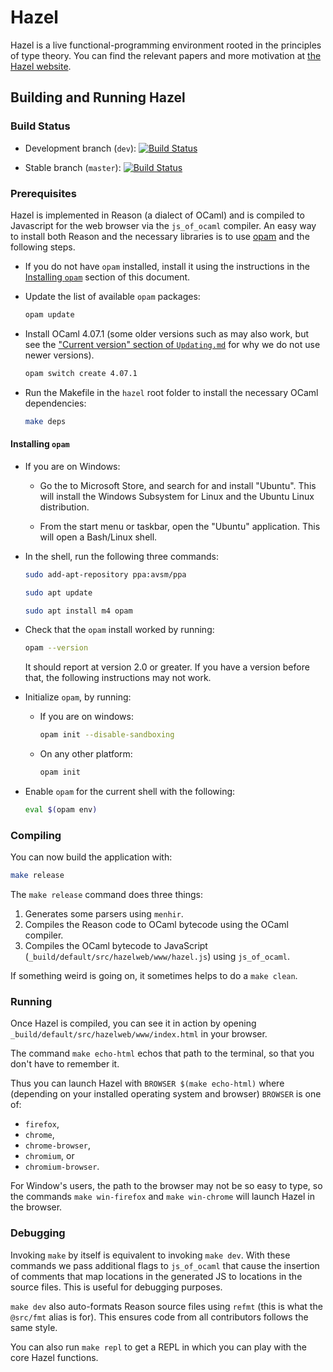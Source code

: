 # Hazel

Hazel is a live functional-programming environment rooted in the principles of
type theory. You can find the relevant papers and more motivation at [the Hazel
website](http://hazel.org/).

## Building and Running Hazel

### Build Status

- Development branch (`dev`):
  [![Build Status](https://travis-ci.org/hazelgrove/hazel.svg?branch=dev)](https://travis-ci.org/hazelgrove/hazel)

- Stable branch (`master`):
  [![Build Status](https://travis-ci.org/hazelgrove/hazel.svg?branch=master)](https://travis-ci.org/hazelgrove/hazel)

### Prerequisites

Hazel is implemented in Reason (a dialect of OCaml) and is compiled to
Javascript for the web browser via the `js_of_ocaml` compiler.  An easy way to
install both Reason and the necessary libraries is to use
[opam](https://opam.ocaml.org/) and the following steps.

- If you do not have `opam` installed, install it using the instructions in the
  [Installing `opam`](#installing-opam) section of this document.

- Update the list of available `opam` packages:

  ```sh
  opam update
  ```

- Install OCaml 4.07.1 (some older versions such as may also work, but see the
  ["Current version" section of `Updating.md`](UPDATING.md#current-version) for
  why we do not use newer versions).

  ```sh
  opam switch create 4.07.1
  ```

- Run the Makefile in the `hazel` root folder to install the necessary OCaml
  dependencies:

  ```sh
  make deps
  ```

#### Installing `opam`

- If you are on Windows:

  - Go the to Microsoft Store, and search for and install "Ubuntu".  This will
    install the Windows Subsystem for Linux and the Ubuntu Linux distribution.

  - From the start menu or taskbar, open the "Ubuntu" application.  This will
    open a Bash/Linux shell.

- In the shell, run the following three commands:

  ```sh
  sudo add-apt-repository ppa:avsm/ppa
  ```

  ```sh
  sudo apt update
  ```

  ```sh
  sudo apt install m4 opam
  ```

- Check that the `opam` install worked by running:

  ```sh
  opam --version
  ```

  It should report at version 2.0 or greater.  If you have a version before
  that, the following instructions may not work.

- Initialize `opam`, by running:

  - If you are on windows:

    ```sh
    opam init --disable-sandboxing
    ```

  - On any other platform:

    ```sh
    opam init
    ```

- Enable `opam` for the current shell with the following:

  ```sh
  eval $(opam env)
  ```

### Compiling

You can now build the application with:

```sh
make release
```

The `make release` command does three things:

1. Generates some parsers using `menhir`.
2. Compiles the Reason code to OCaml bytecode using the OCaml compiler.
3. Compiles the OCaml bytecode to JavaScript
   (`_build/default/src/hazelweb/www/hazel.js`) using `js_of_ocaml`.

If something weird is going on, it sometimes helps to do a `make clean`.

### Running

Once Hazel is compiled, you can see it in action by opening
`_build/default/src/hazelweb/www/index.html` in your browser.

The command `make echo-html` echos that path to the terminal, so that you don't
have to remember it.

Thus you can launch Hazel with `BROWSER $(make echo-html)` where (depending on
your installed operating system and browser) `BROWSER` is one of:

- `firefox`,
- `chrome`,
- `chrome-browser`,
- `chromium`, or
- `chromium-browser`.

For Window's users, the path to the browser may not be so easy to type, so the
commands `make win-firefox` and `make win-chrome` will launch Hazel in the
browser.

### Debugging

Invoking `make` by itself is equivalent to invoking `make dev`. With these
commands we pass additional flags to `js_of_ocaml` that cause the insertion of
comments that map locations in the generated JS to locations in the source
files. This is useful for debugging purposes.

`make dev` also auto-formats Reason source files using `refmt` (this is what the
`@src/fmt` alias is for). This ensures code from all contributors follows the
same style.

You can also run `make repl` to get a REPL in which you can play with the core
Hazel functions.
